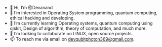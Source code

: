 - 👋 Hi, I’m @Devanand
- 👀 I’m interested in Operating System programming, quantum computing, ethical hacking and developing.
- 🌱 I’m currently learning Operating systems, quantum computing using qiskit, Design of algorithm, theory of computation, and much more.
- 💞️ I’m looking to collaborate on LINUX, open source projects.
- 📫 To reach me via email on devqubitphoton369@gmail.com.

<!---
devqubit/devqubit is a ✨ special ✨ repository because its `README.md` (this file) appears on your GitHub profile.
You can click the Preview link to take a look at your changes.
--->
